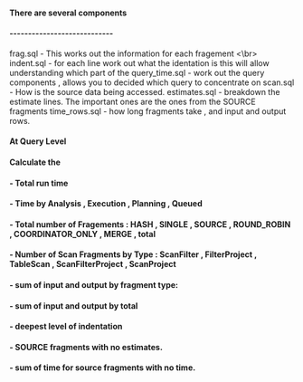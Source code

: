 ####
#### There are several components
#### ----------------------------
frag.sql - This works out the information for each fragement <\br>
indent.sql - for each line work out what the identation is this will allow understanding which part of the 
query_time.sql - work out the query components , allows you to decided which query to concentrate on 
scan.sql - How is the source data being accessed.
estimates.sql - breakdown the estimate lines. The important ones are the ones from the SOURCE fragments
time_rows.sql - how long fragments take , and input and output rows.

#### At Query Level
####
#### Calculate the 
#### - Total run time
#### - Time by  Analysis , Execution , Planning , Queued
#### - Total number of Fragements : HASH , SINGLE , SOURCE , ROUND_ROBIN , COORDINATOR_ONLY , MERGE , total
#### - Number of Scan Fragments by Type : ScanFilter , FilterProject , TableScan , ScanFilterProject , ScanProject
#### - sum of input and output by fragment type: 
#### - sum of input and output by total
#### - deepest level of indentation
#### - SOURCE fragments with no estimates.
#### - sum of time for source fragments with no time.
